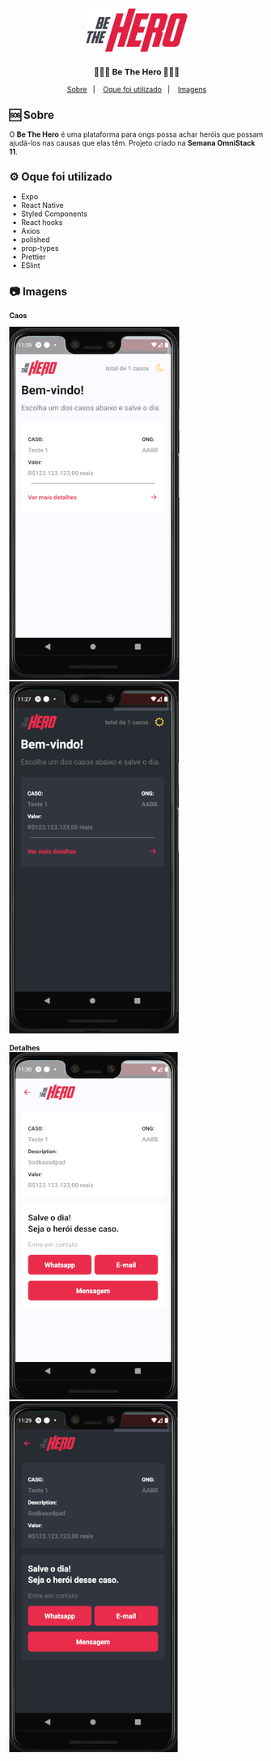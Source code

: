 
<h1 align="center">
    <img alt="Be The Hero" src="assets/logo.svg" width="200px" />
</h1>

<h3 align="center">
  💜🦸‍♀️ Be The Hero 🦹‍♂️🆘
</h3>

<p align="center">
  <a href="#rocket-sobre-o-desafio">Sobre</a>&nbsp;&nbsp;&nbsp;|&nbsp;&nbsp;&nbsp;
  <a href='#gear-oque-foi-utilizado'>Oque foi utilizado</a>&nbsp;&nbsp;&nbsp;|&nbsp;&nbsp;&nbsp;
  <a href="#camera-imagens">Imagens</a>
</p>

## 🆘 Sobre

O <strong>Be The Hero</strong> é uma plataforma para ongs possa achar heróis que possam ajudá-los nas causas que elas têm.
Projeto criado na <strong>Semana OmniStack 11</strong>.



## ⚙️ Oque foi utilizado
<ul>
  <li>Expo</li>
  <li>React Native</li>
  <li>Styled Components</li>
  <li>React hooks</li>
  <li>Axios</li>
  <li>polished</li>
  <li>prop-types</li>
  <li>Prettier</li>
  <li>ESlint</li>
</ul>

## 📷 Imagens

<strong>Caos</strong>
<div>
  <img src='img/incidents_light.png' alt="light">
  <img src='img/incidents.png' alt="dark">
</div>
<br />
<strong>Detalhes</strong>
<div>
  <img src='img/details_light.png' alt="light">
  <img src='img/details.png' alt="dark">
</div>
<br />

